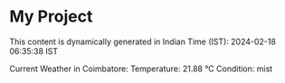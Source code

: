# My Project

This content is dynamically generated in Indian Time (IST): 2024-02-18 06:35:38 IST


Current Weather in Coimbatore:
Temperature: 21.88 °C
Condition: mist
